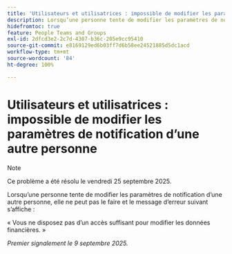 ```yaml
---
title: 'Utilisateurs et utilisatrices : impossible de modifier les paramètres de notification d’une autre personne'
description: Lorsqu’une personne tente de modifier les paramètres de notification d’une autre personne, elle ne peut pas le faire et un message d’erreur apparaît.
hidefromtoc: true
feature: People Teams and Groups
exl-id: 2dfcd3e2-2c7d-4307-b36c-205e9cc95410
source-git-commit: e8169129ed6b03ff7d6b58ee24521885d5dc1acd
workflow-type: tm+mt
source-wordcount: '84'
ht-degree: 100%

---
```


# Utilisateurs et utilisatrices : impossible de modifier les paramètres de notification d’une autre personne

>[!NOTE]
>
>Ce problème a été résolu le vendredi 25 septembre 2025.

Lorsqu’une personne tente de modifier les paramètres de notification d’une autre personne, elle ne peut pas le faire et le message d’erreur suivant s’affiche :

« Vous ne disposez pas d’un accès suffisant pour modifier les données financières. »

_Premier signalement le 9 septembre 2025._
